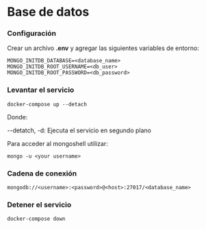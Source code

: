 # Base de datos

### Configuración

Crear un archivo **.env** y agregar las siguientes variables de entorno:

```
MONGO_INITDB_DATABASE=<database_name>
MONGO_INITDB_ROOT_USERNAME=<db_user>
MONGO_INITDB_ROOT_PASSWORD=<db_password>
```

### Levantar el servicio

`docker-compose up --detach`

Donde:

--detatch, -d: Ejecuta el servicio en segundo plano

Para acceder al mongoshell utilizar:

`mongo -u <your username>`

### Cadena de conexión

    mongodb://<username>:<password>@<host>:27017/<database_name>

### Detener el servicio

`docker-compose down`